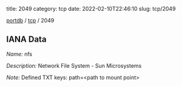 title: 2049
category: tcp
date: 2022-02-10T22:46:10
slug: tcp/2049

[portdb](/) / [tcp](/category/tcp.html) / 2049


## IANA Data

_Name:_ nfs

_Description:_ Network File System - Sun Microsystems

_Note:_ Defined TXT keys: path=&lt;path to mount point&gt;

